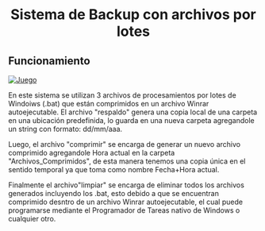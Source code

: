 <h1 align="center">Sistema de Backup con archivos por lotes</h1>

## Funcionamiento

[![Juego](https://img.youtube.com/vi/ueQvWSJH3bM/0.jpg)](https://www.youtube.com/watch?v=ueQvWSJH3bM)



<p>
En este sistema se utilizan 3 archivos de procesamientos por lotes de Windoiws (.bat) que están comprimidos en un archivo Winrar autoejecutable.
  El archivo "respaldo" genera una copia local de una carpeta en una ubicación predefinida, lo guarda en una nueva carpeta agregandole un string con formato: dd/mm/aaa.</p>
  <p>Luego, el archivo "comprimir" se encarga de generar un nuevo archivo comprimido agregandole Hora actual en la carpeta "Archivos_Comprimidos", de esta manera tenemos una copia única en el sentido temporal ya que toma como nombre Fecha+Hora actual.</p>
 <p> Finalmente el archivo"limpiar" se encarga de eliminar todos los archivos generados incluyendo los .bat, esto debido a que se encuentran comprimido desntro de un archivo Winrar autoejecutable, el cual puede programarse mediante el Programador de Tareas nativo de Windows o cualquier otro.
</p>






